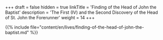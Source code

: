 +++
draft = false
hidden = true
linkTitle = 'Finding of the Head of John the Baptist'
description = 'The First (IV) and the Second Discovery of the Head of St. John the Forerunner'
weight = 14
+++

{{% include file="content/en/lives/finding-of-the-head-of-john-the-baptist.md" %}}

